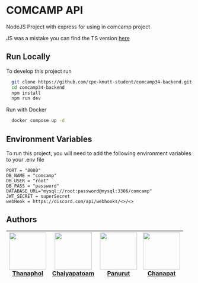 # COMCAMP API

NodeJS Project with express for using in comcamp project

JS was a mistake you can find the TS version [here](https://github.com/ChaiyapatOam/comcamp34-backend-ts)

## Run Locally

To develop this project run

```bash
  git clone https://github.com/cpe-kmutt-student/comcamp34-backend.git
  cd comcamp34-backend
  npm install
  npm run dev
```

Run with Docker

```bash
  docker compose up -d
```

## Environment Variables

To run this project, you will need to add the following environment variables to your .env file

```
PORT = "8080"
DB_NAME = "comcamp"
DB_USER = "root"
DB_PASS = "password"
DATABASE_URL="mysql://root:password@mysql:3306/comcamp"
JWT_SECRET = superSecret
webHook = https://discord.com/api/webhooks/<>/<>

```

## Authors

<div align="center">

| <a href="http://github.com/Thanaphol47825"><img src="https://avatars.githubusercontent.com/u/62344250?v=4" width="100px;"><br> Thanaphol</a> | <a href="http://github.com/ChaiyapatOam"><img src="https://avatars.githubusercontent.com/u/83873103?v=4" width="100px;"/> <br> Chaiyapatoam | <a href="http://github.com/sokungz01"><img src="https://avatars.githubusercontent.com/u/55968068?v=4" width="100px;" /> <br> Panurut</a> | <a href="http://github.com/SSSboom"><img src="https://avatars.githubusercontent.com/u/89514365?v=4" width="100px;"> <br> Chanapat</a> |
| --------------------------------------------------------------------------------------------------------------------------------------- | ------------------------------------------------------------------------------------------------------------------------------------- | ---------------------------------------------------------------------------------------------------------------------------------- | ------------------------------------------------------------------------------------------------------------------------------- |

</div>

